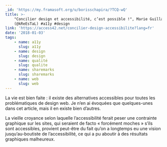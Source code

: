 ```yaml
---
_id: 'https://my.framasoft.org/u/borisschapira/?TCQ-wQ'
title: >-
    "Concilier design et accessibilité, c’est possible !", Marie Guillaumet
    (@kReEsTaL) #a11y #design
link: 'https://access42.net/concilier-design-accessibilite?lang=fr'
date: '2018-01-03'
tags:
    - name: a11y
      slug: a11y
    - name: design
      slug: design
    - name: qualité
      slug: qualite
    - name: sharemarks
      slug: sharemarks
    - name: web
      slug: web
---
```


<div class="markdown"><p>La vie est bien faite : il existe des alternatives accessibles pour toutes les problématiques de design web. Je n’en ai évoquées que quelques-unes dans cet article, mais il en existe bien d’autres.</p>
<p>La vieille croyance selon laquelle l’accessibilité ferait peser une contrainte graphique sur les sites, qui seraient de facto « forcément moches » s’ils sont accessibles, provient peut-être du fait qu’on a longtemps eu une vision jusqu’au-boutiste de l’accessibilité, ce qui a pu aboutir à des résultats graphiques malheureux.
</p></div>
